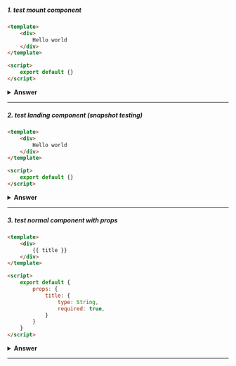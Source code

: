 ##### 1. test mount component

```html
<template>
	<div>
		Hello world
	</div>
</template>

<script>
	export default {}
</script>
```

<details><summary><b>Answer</b></summary>

```javascript
import { shallowMount } from '@vue/test-utils';
import Component from './Component.vue';

const factory = () => {
	return shallowMount(Component);
};

describe('Component.vue', () => {
	test('should mount properly', () => {
		const wrapper = factory()
		expect(wrapper.vm).toBeTruthy();
	});
});
```
</details>

---

##### 2. test landing component (snapshot testing)

```html
<template>
	<div>
		Hello world
	</div>
</template>

<script>
	export default {}
</script>
```

<details><summary><b>Answer</b></summary>

```javascript
import { shallowMount } from '@vue/test-utils';
import Component from './Component.vue';

const factory = () => {
	return shallowMount(Component);
};

describe('Component.vue', () => {	
	test('renders correctly', () => {
		const wrapper = factory()
		expect(wrapper.element).toMatchSnapshot();
	});
});
```
</details>

---

##### 3. test normal component with props

```html
<template>
	<div>
		{{ title }}
	</div>
</template>

<script>
	export default {
		props: {
			title: {
				type: String,
				required: true,
			}
		}
	}
</script>
```

<details><summary><b>Answer</b></summary>

```javascript
import { shallowMount } from '@vue/test-utils';
import Component from './Component.vue';

const factory = () => {
	return shallowMount(Component, {
		propsData: { title: 'TITLE' }
	});
};

describe('Component.vue', () => {	
	test('should mount properly', () => {
		const wrapper = factory()
		expect(wrapper.vm).toBeTruthy();
	});
});
```
</details>

---